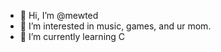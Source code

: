 - 👋 Hi, I’m @mewted
- 👀 I’m interested in music, games, and ur mom.
- 🌱 I’m currently learning C

<!---
mewted/mewted is a ✨ special ✨ repository because its `README.md` (this file) appears on your GitHub profile.
You can click the Preview link to take a look at your changes.
--->
